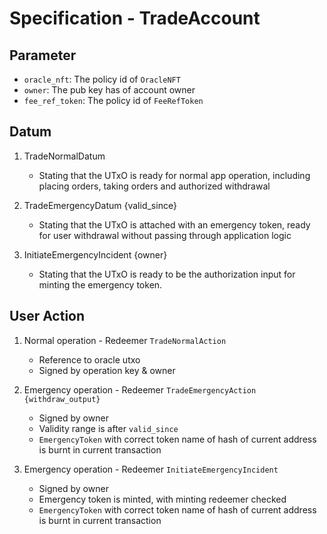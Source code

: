 # Specification - TradeAccount

## Parameter

- `oracle_nft`: The policy id of `OracleNFT`
- `owner`: The pub key has of account owner
- `fee_ref_token`: The policy id of `FeeRefToken`

## Datum

1. TradeNormalDatum

   - Stating that the UTxO is ready for normal app operation, including placing orders, taking orders and authorized withdrawal

2. TradeEmergencyDatum {valid_since}

   - Stating that the UTxO is attached with an emergency token, ready for user withdrawal without passing through application logic

3. InitiateEmergencyIncident {owner}

   - Stating that the UTxO is ready to be the authorization input for minting the emergency token.

## User Action

1. Normal operation - Redeemer `TradeNormalAction`

   - Reference to oracle utxo
   - Signed by operation key & owner

2. Emergency operation - Redeemer `TradeEmergencyAction {withdraw_output}`

   - Signed by owner
   - Validity range is after `valid_since`
   - `EmergencyToken` with correct token name of hash of current address is burnt in current transaction

3. Emergency operation - Redeemer `InitiateEmergencyIncident`

   - Signed by owner
   - Emergency token is minted, with minting redeemer checked
   - `EmergencyToken` with correct token name of hash of current address is burnt in current transaction
